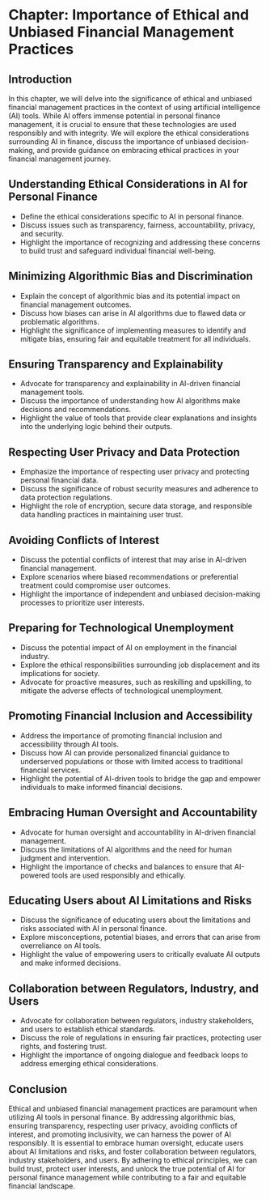 Chapter: Importance of Ethical and Unbiased Financial Management Practices
==========================================================================

Introduction
------------

In this chapter, we will delve into the significance of ethical and unbiased financial management practices in the context of using artificial intelligence (AI) tools. While AI offers immense potential in personal finance management, it is crucial to ensure that these technologies are used responsibly and with integrity. We will explore the ethical considerations surrounding AI in finance, discuss the importance of unbiased decision-making, and provide guidance on embracing ethical practices in your financial management journey.

Understanding Ethical Considerations in AI for Personal Finance
---------------------------------------------------------------

* Define the ethical considerations specific to AI in personal finance.
* Discuss issues such as transparency, fairness, accountability, privacy, and security.
* Highlight the importance of recognizing and addressing these concerns to build trust and safeguard individual financial well-being.

Minimizing Algorithmic Bias and Discrimination
----------------------------------------------

* Explain the concept of algorithmic bias and its potential impact on financial management outcomes.
* Discuss how biases can arise in AI algorithms due to flawed data or problematic algorithms.
* Highlight the significance of implementing measures to identify and mitigate bias, ensuring fair and equitable treatment for all individuals.

Ensuring Transparency and Explainability
----------------------------------------

* Advocate for transparency and explainability in AI-driven financial management tools.
* Discuss the importance of understanding how AI algorithms make decisions and recommendations.
* Highlight the value of tools that provide clear explanations and insights into the underlying logic behind their outputs.

Respecting User Privacy and Data Protection
-------------------------------------------

* Emphasize the importance of respecting user privacy and protecting personal financial data.
* Discuss the significance of robust security measures and adherence to data protection regulations.
* Highlight the role of encryption, secure data storage, and responsible data handling practices in maintaining user trust.

Avoiding Conflicts of Interest
------------------------------

* Discuss the potential conflicts of interest that may arise in AI-driven financial management.
* Explore scenarios where biased recommendations or preferential treatment could compromise user outcomes.
* Highlight the importance of independent and unbiased decision-making processes to prioritize user interests.

Preparing for Technological Unemployment
----------------------------------------

* Discuss the potential impact of AI on employment in the financial industry.
* Explore the ethical responsibilities surrounding job displacement and its implications for society.
* Advocate for proactive measures, such as reskilling and upskilling, to mitigate the adverse effects of technological unemployment.

Promoting Financial Inclusion and Accessibility
-----------------------------------------------

* Address the importance of promoting financial inclusion and accessibility through AI tools.
* Discuss how AI can provide personalized financial guidance to underserved populations or those with limited access to traditional financial services.
* Highlight the potential of AI-driven tools to bridge the gap and empower individuals to make informed financial decisions.

Embracing Human Oversight and Accountability
--------------------------------------------

* Advocate for human oversight and accountability in AI-driven financial management.
* Discuss the limitations of AI algorithms and the need for human judgment and intervention.
* Highlight the importance of checks and balances to ensure that AI-powered tools are used responsibly and ethically.

Educating Users about AI Limitations and Risks
----------------------------------------------

* Discuss the significance of educating users about the limitations and risks associated with AI in personal finance.
* Explore misconceptions, potential biases, and errors that can arise from overreliance on AI tools.
* Highlight the value of empowering users to critically evaluate AI outputs and make informed decisions.

Collaboration between Regulators, Industry, and Users
-----------------------------------------------------

* Advocate for collaboration between regulators, industry stakeholders, and users to establish ethical standards.
* Discuss the role of regulations in ensuring fair practices, protecting user rights, and fostering trust.
* Highlight the importance of ongoing dialogue and feedback loops to address emerging ethical considerations.

Conclusion
----------

Ethical and unbiased financial management practices are paramount when utilizing AI tools in personal finance. By addressing algorithmic bias, ensuring transparency, respecting user privacy, avoiding conflicts of interest, and promoting inclusivity, we can harness the power of AI responsibly. It is essential to embrace human oversight, educate users about AI limitations and risks, and foster collaboration between regulators, industry stakeholders, and users. By adhering to ethical principles, we can build trust, protect user interests, and unlock the true potential of AI for personal finance management while contributing to a fair and equitable financial landscape.
